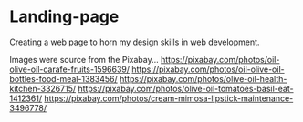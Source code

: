 # Landing-page
Creating a web page to horn my design skills in web development.

Images were source from the Pixabay...
   https://pixabay.com/photos/oil-olive-oil-carafe-fruits-1596639/
   https://pixabay.com/photos/oil-olive-oil-bottles-food-meal-1383456/
   https://pixabay.com/photos/olive-oil-health-kitchen-3326715/
   https://pixabay.com/photos/olive-oil-tomatoes-basil-eat-1412361/ 
   https://pixabay.com/photos/cream-mimosa-lipstick-maintenance-3496778/
